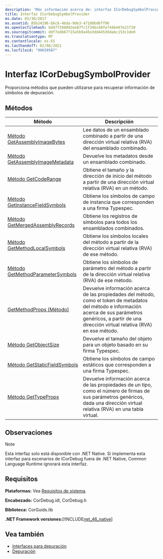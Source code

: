 ```yaml
---
description: 'Más información acerca de: interfaz ICorDebugSymbolProvider'
title: Interfaz ICorDebugSymbolProvider
ms.date: 03/30/2017
ms.assetid: 85b24196-b6c6-4bda-9de3-47180bd6ff96
ms.openlocfilehash: bd47f294092ee87fc1f34bc68fe744b447e21f20
ms.sourcegitcommit: ddf7edb67715a5b9a45e3dd44536dabc153c1de0
ms.translationtype: MT
ms.contentlocale: es-ES
ms.lasthandoff: 02/06/2021
ms.locfileid: "99659587"
---
```

# <a name="icordebugsymbolprovider-interface"></a>Interfaz ICorDebugSymbolProvider

Proporciona métodos que pueden utilizarse para recuperar información de símbolos de depuración.  
  
## <a name="methods"></a>Métodos  
  
|Método|Descripción|  
|------------|-----------------|  
|[Método GetAssemblyImageBytes](icordebugsymbolprovider-getassemblyimagebytes-method.md)|Lee datos de un ensamblado combinado a partir de una dirección virtual relativa (RVA) del ensamblado combinado.|  
|[Método GetAssemblyImageMetadata](icordebugsymbolprovider-getassemblyimagemetadata-method.md)|Devuelve los metadatos desde un ensamblado combinado.|  
|[Método GetCodeRange](icordebugsymbolprovider-getcoderange-method.md)|Obtiene el tamaño y la dirección de inicio del método a partir de una dirección virtual relativa (RVA) en un método.|  
|[Método GetInstanceFieldSymbols](icordebugsymbolprovider-getinstancefieldsymbols-method.md)|Obtiene los símbolos de campo de instancia que corresponden a una firma Typespec.|  
|[Método GetMergedAssemblyRecords](icordebugsymbolprovider-getmergedassemblyrecords-method.md)|Obtiene los registros de símbolos para todos los ensamblados combinados.|  
|[Método GetMethodLocalSymbols](icordebugsymbolprovider-getmethodlocalsymbols-method.md)|Obtiene los símbolos locales del método a partir de la dirección virtual relativa (RVA) de ese método.|  
|[Método GetMethodParameterSymbols](icordebugsymbolprovider-getmethodparametersymbols-method.md)|Obtiene los símbolos de parámetro del método a partir de la dirección virtual relativa (RVA) de ese método.|  
|[GetMethodProps (Método)](icordebugsymbolprovider-getmethodprops-method.md)|Devuelve información acerca de las propiedades del método, como el token de metadatos del método e información acerca de sus parámetros genéricos, a partir de una dirección virtual relativa (RVA) en ese método.|  
|[Método GetObjectSize](icordebugsymbolprovider-getobjectsize-method.md)|Devuelve el tamaño del objeto para un objeto basado en su firma Typespec.|  
|[Método GetStaticFieldSymbols](icordebugsymbolprovider-getstaticfieldsymbols-method.md)|Obtiene los símbolos de campo estáticos que corresponden a una firma Typespec.|  
|[Método GetTypeProps](icordebugsymbolprovider-gettypeprops-method.md)|Devuelve información acerca de las propiedades de un tipo, como el número de firmas de sus parámetros genéricos, dada una dirección virtual relativa (RVA) en una tabla virtual.|  
  
## <a name="remarks"></a>Observaciones  
  
> [!NOTE]
> Esta interfaz solo está disponible con .NET Native. Si implementa esta interfaz para escenarios de ICorDebug fuera de .NET Native, Common Language Runtime ignorará esta interfaz.  
  
## <a name="requirements"></a>Requisitos  

 **Plataformas:** Vea [Requisitos de sistema](../../get-started/system-requirements.md).  
  
 **Encabezado:** CorDebug.idl, CorDebug.h  
  
 **Biblioteca:** CorGuids.lib  
  
 **.NET Framework versiones:**[!INCLUDE[net_46_native](../../../../includes/net-46-native-md.md)]  
  
## <a name="see-also"></a>Vea también

- [Interfaces para depuración](debugging-interfaces.md)
- [Depuración](index.md)
